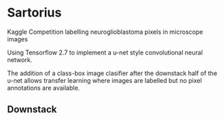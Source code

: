 # Sartorius
 Kaggle Competition labelling neuroglioblastoma pixels in microscope images

Using Tensorflow 2.7 to implement a u-net style convolutional neural network.

The addition of a class-box image clasifier after the downstack half of the u-net allows transfer learning where images are labelled but no pixel annotations are available. 

## Downstack

